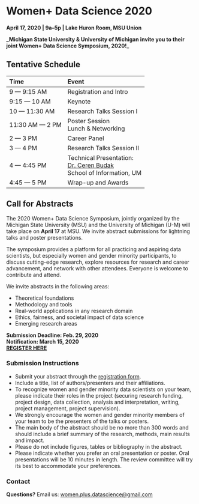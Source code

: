 # Women+ Data Science 2020
**April 17, 2020 | 9a–5p | Lake Huron Room, MSU Union**

**_Michigan State University & University of Michigan invite you to their joint Women+ Data Science Symposium, 2020!**_

## Tentative Schedule
| Time | Event |
| :--- | :--- |
|9 — 9:15 AM | Registration and Intro |
|9:15 — 10 AM | Keynote |
|10 — 11:30 AM | Research Talks Session I |
|11:30 AM — 2 PM | Poster Session <br> Lunch & Networking |
|2 — 3 PM | Career Panel |
|3 — 4 PM | Research Talks Session II |
|4 — 4:45 PM | Technical Presentation:<br>[Dr. Ceren Budak](https://www.si.umich.edu/people/ceren-budak)<br>School of Information, UM |
|4:45 — 5 PM | Wrap-up and Awards |

## Call for Abstracts
The 2020 Women+ Data Science Symposium, jointly organized by the Michigan State University (MSU) and the University of Michigan (U-M) will take place on **April 17** at MSU. We invite abstract submissions for lightning talks and poster presentations.

The symposium provides a platform for all practicing and aspiring data scientists, but especially women and gender minority participants, to discuss cutting-edge research, explore resources for research and career advancement, and network with other attendees. Everyone is welcome to contribute and attend.

We invite abstracts in the following areas:
- Theoretical foundations
- Methodology and tools
- Real-world applications in any research domain
- Ethics, fairness, and societal impact of data science
- Emerging research areas

**Submission Deadline: Feb. 29, 2020** <br>
**Notification: March 15, 2020** <br>
**[REGISTER HERE](https://forms.gle/J5zNLDdD4f9wDKto6)**

### Submission Instructions
- Submit your abstract through the [registration form](https://docs.google.com/forms/d/e/1FAIpQLSfwwdGOItncuSTJqOVBnnlvF6FgyR4Lhiyc4A6HTRorYMnPUg/viewform).
- Include a title, list of authors/presenters and their affiliations.
- To recognize women and gender minority data scientists on your team, please indicate their roles in the project (securing research funding, project design, data collection, analysis and interpretation, writing, project management, project supervision).
- We strongly encourage the women and gender minority members of your team to be the presenters of the talks or posters.
- The main body of the abstract should be no more than 300 words and should include a brief summary of the research, methods, main results and impact.
- Please do not include figures, tables or bibliography in the abstract.
- Please indicate whether you prefer an oral presentation or poster. Oral presentations will be 10 minutes in length. The review committee will try its best to accommodate your preferences.

### Contact
**Questions?** Email us: women.plus.datascience@gmail.com
